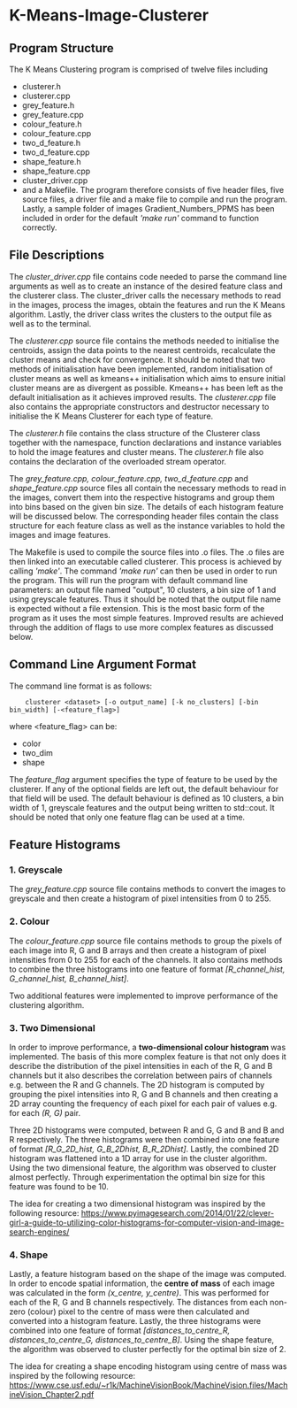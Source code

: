 # K-Means-Image-Clusterer


## Program Structure
The K Means Clustering program is comprised of twelve files including 
- clusterer.h
- clusterer.cpp
- grey_feature.h
- grey_feature.cpp 
- colour_feature.h
- colour_feature.cpp
- two_d_feature.h
- two_d_feature.cpp
- shape_feature.h
- shape_feature.cpp
- cluster_driver.cpp
- and a Makefile.
The program therefore consists of five header files, five source files, a driver file and a make file to compile and run the program.
Lastly, a sample folder of images Gradient_Numbers_PPMS has been included in order for the default _'make run'_ command to function correctly.

## File Descriptions
The _cluster_driver.cpp_ file contains code needed to parse the command line arguments as well as to create an instance of the desired feature class and the clusterer class. The cluster_driver calls the necessary methods to read in the images, process the images, obtain the features and run the K Means algorithm.
Lastly, the driver class writes the clusters to the output file as well as to the terminal.

The _clusterer.cpp_ source file contains the methods needed to initialise the centroids, assign the data points to the nearest centroids, recalculate the cluster means and check for convergence.
It should be noted that two methods of initialisation have been implemented, random initialisation of cluster means as well as kmeans++ initialisation which aims to ensure initial cluster means are as divergent as possible.
Kmeans++ has been left as the default initialisation as it achieves improved results.
The _clusterer.cpp_ file also contains the appropriate constructors and destructor necessary to initialise the K Means Clusterer for each type of feature.

The _clusterer.h_ file contains the class structure of the Clusterer class together with the namespace, function declarations and instance variables to hold the image features and cluster means. 
The _clusterer.h_ file also contains the declaration of the overloaded stream operator.  

The _grey_feature.cpp, colour_feature.cpp, two_d_feature.cpp_ and _shape_feature.cpp_ source files all contain the necessary methods to read in the images, convert them into the respective histograms and group them into bins based on the given bin size.
The details of each histogram feature will be discussed below. The corresponding header files contain the class structure for each feature class as well as the instance variables to hold the images and image features. 

The Makefile is used to compile the source files into .o files.
The .o files are then linked into an executable called clusterer. This process is achieved by calling _'make'_.
The command _'make run'_ can then be used in order to run the program. This will run the program with default command line parameters: an output file named "output", 10 clusters, a bin size of 1 and using greyscale features.
Thus it should be noted that the output file name is expected without a file extension.
This is the most basic form of the program as it uses the most simple features. Improved results are achieved through the addition of flags to use more complex features as discussed below.


## Command Line Argument Format
The command line format is as follows:
```
    clusterer <dataset> [-o output_name] [-k no_clusters] [-bin bin_width] [-<feature_flag>]   
````
where <feature_flag> can be:
- color
- two_dim
- shape

The _feature_flag_ argument specifies the type of feature to be used by the clusterer.
If any of the optional fields are left out, the default behaviour for that field will be used.
The default behaviour is defined as 10 clusters, a bin width of 1, greyscale features and the output being written to std::cout.
It should be noted that only one feature flag can be used at a time. 

## Feature Histograms
### 1. Greyscale
The _grey_feature.cpp_ source file contains methods to convert the images to greyscale and then create a histogram of pixel intensities from 0 to 255.

### 2. Colour 
The _colour_feature.cpp_ source file contains methods to group the pixels of each image into R, G and B arrays and then create a histogram of pixel intensities from 0 to 255 for each of the channels.
It also contains methods to combine the three histograms into one feature of format _[R_channel_hist, G_channel_hist, B_channel_hist]_. 

Two additional features were implemented to improve performance of the clustering algorithm. 

### 3. Two Dimensional
In order to improve performance, a __two-dimensional colour histogram__ was implemented. 
The basis of this more complex feature is that not only does it describe the distribution of the pixel intensities in each of the R, G and B channels but it also describes the correlation between pairs of channels e.g. between the R and G channels.
The 2D histogram is computed by grouping the pixel intensities into R, G and B channels and then creating a 2D array counting the frequency of each pixel for each pair of values e.g. for each _(R, G)_ pair.

Three 2D histograms were computed, between R and G, G and B and B and R respectively. The three histograms were then combined into one feature of format _[R_G_2D_hist, G_B_2Dhist, B_R_2Dhist]_.
Lastly, the combined 2D histogram was flattened into a 1D array for use in the cluster algorithm.
Using the two dimensional feature, the algorithm was observed to cluster almost perfectly.
Through experimentation the optimal bin size for this feature was found to be 10.

 The idea for creating a two dimensional histogram was inspired by the following resource:
 https://www.pyimagesearch.com/2014/01/22/clever-girl-a-guide-to-utilizing-color-histograms-for-computer-vision-and-image-search-engines/

### 4. Shape 
Lastly, a feature histogram based on the shape of the image was computed.
In order to encode spatial information, the __centre of mass__ of each image was calculated in the form _(x_centre, y_centre)_.
This was performed for each of the R, G and B channels respectively. 
The distances from each non-zero (colour) pixel to the centre of mass were then calculated and converted into a histogram feature.
Lastly, the three histograms were combined into one feature of format _[distances_to_centre_R, distances_to_centre_G, distances_to_centre_B]_.
Using the shape feature, the algorithm was observed to cluster perfectly for the optimal bin size of 2.

 The idea for creating a shape encoding histogram using centre of mass was inspired by the following resource:
 https://www.cse.usf.edu/~r1k/MachineVisionBook/MachineVision.files/MachineVision_Chapter2.pdf
